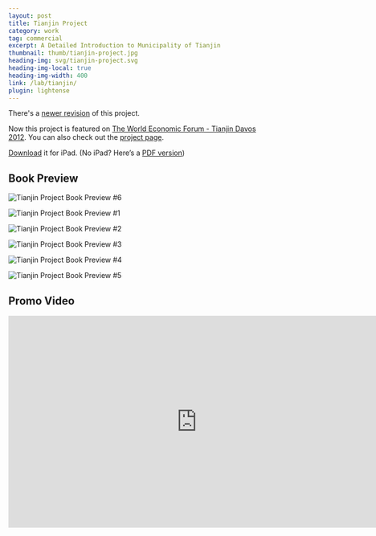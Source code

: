 ```yaml
---
layout: post
title: Tianjin Project
category: work
tag: commercial
excerpt: A Detailed Introduction to Municipality of Tianjin
thumbnail: thumb/tianjin-project.jpg
heading-img: svg/tianjin-project.svg
heading-img-local: true
heading-img-width: 400
link: /lab/tianjin/
plugin: lightense
---
```


<p class="note">There's a <a href="/work/tianjin-project-revision/">newer revision</a> of this project.</p>

<p class="note">Now this project is featured on <a href="/work/tianjin-project-wef/">The World Economic Forum - Tianjin Davos 2012</a>. You can also check out the <a href="/lab/tianjin/">project page</a>.</p>

<p class="download"><a href="{{ site.download }}/Tianjin.ibooks">Download</a> it for iPad. (No iPad? Here’s a <a href="{{ site.download }}/Tianjin.pdf">PDF version</a>)</p>

<h2>Book Preview</h2>

<p><img class="no-enlarge" src="{{ site.file }}/tianjin-project-preview-merged.jpg" alt="Tianjin Project Book Preview #6"></p>

<p><img class="no-enlarge" src="{{ site.file }}/tianjin-project-preview-01.jpg" alt="Tianjin Project Book Preview #1"></p>

<p><img class="no-enlarge" src="{{ site.file }}/tianjin-project-preview-02.jpg" alt="Tianjin Project Book Preview #2"></p>

<p><img class="no-enlarge" src="{{ site.file }}/tianjin-project-preview-03.jpg" alt="Tianjin Project Book Preview #3"></p>

<p><img class="no-enlarge" src="{{ site.file }}/tianjin-project-preview-04.jpg" alt="Tianjin Project Book Preview #4"></p>

<p><img class="no-enlarge" src="{{ site.file }}/tianjin-project-preview-05.jpg" alt="Tianjin Project Book Preview #5"></p>

<h2>Promo Video</h2>

<iframe src="https://player.vimeo.com/video/54786277?title=0&byline=0&portrait=0&badge=0&color=a212d1" width="750" height="422" frameborder="0" webkitallowfullscreen mozallowfullscreen allowfullscreen></iframe>
